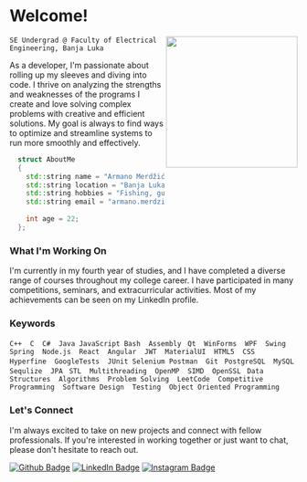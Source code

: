 # Welcome!

<img align='right' src="https://media.giphy.com/media/Ll22OhMLAlVDb8UQWe/giphy.gif" width="230">



` SE Undergrad @ Faculty of Electrical Engineering, Banja Luka `

As a developer, I'm passionate about rolling up my sleeves and diving into code. I thrive on analyzing the strengths and weaknesses of the programs I create and love solving complex problems with creative and efficient solutions. My goal is always to find ways to optimize and streamline systems to run more smoothly and effectively.
```c++
  struct AboutMe
  {
    std::string name = "Armano Merdžić (Manchi)";
    std::string location = "Banja Luka, Bosnia and Herzegovina";
    std::string hobbies = "Fishing, guitar playing, chess, book reading";
    std::string email = "armano.merdzic@gmail.com";
   
    int age = 22;
  };
```

### What I'm Working On

I'm currently in my fourth year of studies, and I have completed a diverse range of courses throughout my college career. I have participated in many competitions, seminars, and extracurricular activities. Most of my achievements can be seen on my LinkedIn profile.
### Keywords
`C++  C  C#  Java JavaScript Bash  Assembly `
`Qt  WinForms  WPF  Swing  Spring  Node.js  React  Angular  JWT  MaterialUI  HTML5  CSS `
`Hyperfine  GoogleTests  JUnit Selenium Postman  Git `
`PostgreSQL  MySQL  Sequlize  JPA `
`STL  Multithreading  OpenMP  SIMD  OpenSSL `
`Data Structures  Algorithms  Problem Solving  LeetCode  Competitive Programming  Software Design  Testing  Object Oriented Programming `
### Let's Connect

I'm always excited to take on new projects and connect with fellow professionals. If you're interested in working together or just want to chat, please don't hesitate to reach out.


[![Github Badge](https://img.shields.io/badge/-ArmanoMerdzic-grey?style=flat&logo=github&logoColor=white&link=https://github.com/-ArmanoMerdzic/)](https://www.github.com/-ArmanoMerdzic/) [![LinkedIn Badge](https://img.shields.io/badge/-ArmanoMerdzic-blue?style=flat&logo=Linkedin&logoColor=white&link=https://www.linkedin.com/in/armanomerdzic/)](https://www.linkedin.com/in/armanomerdzic/) [![Instagram Badge](https://img.shields.io/badge/-manchi_o6o7-pink?style=flat&logo=instagram&logoColor=white&link=https://www.instagram.com/manchi_o6o7/)](https://www.instagram.com/manchi_o6o7/)

